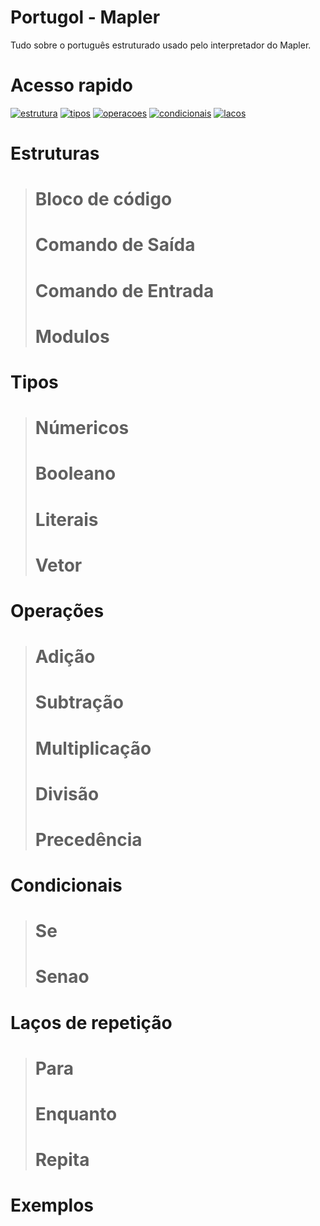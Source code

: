 # Portugol - Mapler

Tudo sobre o português estruturado usado pelo interpretador do Mapler.

# Acesso rapido
[![estrutura](https://img.shields.io/badge/estruturas%20-%23323330.svg?&style=for-the-badge&logo=perfil&logoColor=black&color=F745B5)](https://github.com/Projeto-Mapler/portugol/sintaxe#estruturas)
[![tipos](https://img.shields.io/badge/tipos%20-%23323330.svg?&style=for-the-badge&logo=perfil&logoColor=black&color=c5f745)](https://github.com/Projeto-Mapler/portugol/sintaxe#tipos)
[![operacoes](https://img.shields.io/badge/operações%20-%23323330.svg?&style=for-the-badge&logo=perfil&logoColor=black&color=c5f745)](https://github.com/Projeto-Mapler/portugol/sintaxe#operações)
[![condicionais](https://img.shields.io/badge/condicionais%20-%23323330.svg?&style=for-the-badge&logo=perfil&logoColor=black&color=c5f745)](https://github.com/Projeto-Mapler/portugol/sintaxe#condicionais)
[![lacos](https://img.shields.io/badge/laços%20-%23323330.svg?&style=for-the-badge&logo=perfil&logoColor=black&color=c5f745)](https://github.com/Projeto-Mapler/portugol/sintaxe#laços)


# Estruturas
> # Bloco de código
> 
> 
> # Comando de Saída
> 
> 
> # Comando de Entrada
> 
> 
> # Modulos
> 
> 

# Tipos
> # Númericos
> 
> # Booleano
> 
> # Literais
> 
> # Vetor
> 

# Operações 
> # Adição
> 
> # Subtração
> 
> # Multiplicação
> 
> # Divisão
> 
> # Precedência
> 

# Condicionais
> # Se
> 
> # Senao
> 

# Laços de repetição
> # Para
> 
> # Enquanto
> 
> # Repita
> 

# Exemplos
>